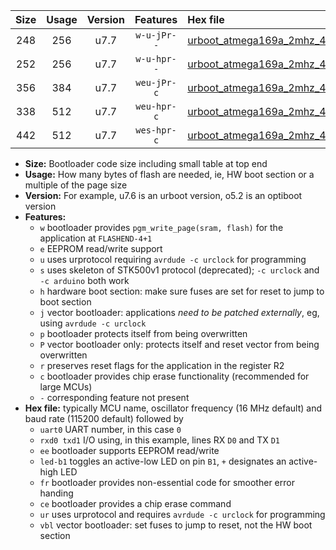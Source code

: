 |Size|Usage|Version|Features|Hex file|
|:-:|:-:|:-:|:-:|:--|
|248|256|u7.7|`w-u-jPr--`|[urboot_atmega169a_2mhz_4800bps_uart0_rxe0_txe1_led+b5_ur_vbl.hex](https://raw.githubusercontent.com/stefanrueger/urboot.hex/main/cores/megacore/atmega169a/fcpu_2mhz/4800_bps/urboot_atmega169a_2mhz_4800bps_uart0_rxe0_txe1_led+b5_ur_vbl.hex)|
|252|256|u7.7|`w-u-hpr--`|[urboot_atmega169a_2mhz_4800bps_uart0_rxe0_txe1_led+b5_fr_ur.hex](https://raw.githubusercontent.com/stefanrueger/urboot.hex/main/cores/megacore/atmega169a/fcpu_2mhz/4800_bps/urboot_atmega169a_2mhz_4800bps_uart0_rxe0_txe1_led+b5_fr_ur.hex)|
|356|384|u7.7|`weu-jPr-c`|[urboot_atmega169a_2mhz_4800bps_uart0_rxe0_txe1_ee_led+b5_fr_ce_ur_vbl.hex](https://raw.githubusercontent.com/stefanrueger/urboot.hex/main/cores/megacore/atmega169a/fcpu_2mhz/4800_bps/urboot_atmega169a_2mhz_4800bps_uart0_rxe0_txe1_ee_led+b5_fr_ce_ur_vbl.hex)|
|338|512|u7.7|`weu-hpr-c`|[urboot_atmega169a_2mhz_4800bps_uart0_rxe0_txe1_ee_led+b5_fr_ce_ur.hex](https://raw.githubusercontent.com/stefanrueger/urboot.hex/main/cores/megacore/atmega169a/fcpu_2mhz/4800_bps/urboot_atmega169a_2mhz_4800bps_uart0_rxe0_txe1_ee_led+b5_fr_ce_ur.hex)|
|442|512|u7.7|`wes-hpr-c`|[urboot_atmega169a_2mhz_4800bps_uart0_rxe0_txe1_ee_led+b5_fr_ce.hex](https://raw.githubusercontent.com/stefanrueger/urboot.hex/main/cores/megacore/atmega169a/fcpu_2mhz/4800_bps/urboot_atmega169a_2mhz_4800bps_uart0_rxe0_txe1_ee_led+b5_fr_ce.hex)|

- **Size:** Bootloader code size including small table at top end
- **Usage:** How many bytes of flash are needed, ie, HW boot section or a multiple of the page size
- **Version:** For example, u7.6 is an urboot version, o5.2 is an optiboot version
- **Features:**
  + `w` bootloader provides `pgm_write_page(sram, flash)` for the application at `FLASHEND-4+1`
  + `e` EEPROM read/write support
  + `u` uses urprotocol requiring `avrdude -c urclock` for programming
  + `s` uses skeleton of STK500v1 protocol (deprecated); `-c urclock` and `-c arduino` both work
  + `h` hardware boot section: make sure fuses are set for reset to jump to boot section
  + `j` vector bootloader: applications *need to be patched externally*, eg, using `avrdude -c urclock`
  + `p` bootloader protects itself from being overwritten
  + `P` vector bootloader only: protects itself and reset vector from being overwritten
  + `r` preserves reset flags for the application in the register R2
  + `c` bootloader provides chip erase functionality (recommended for large MCUs)
  + `-` corresponding feature not present
- **Hex file:** typically MCU name, oscillator frequency (16 MHz default) and baud rate (115200 default) followed by
  + `uart0` UART number, in this case `0`
  + `rxd0 txd1` I/O using, in this example, lines RX `D0` and TX `D1`
  + `ee` bootloader supports EEPROM read/write
  + `led-b1` toggles an active-low LED on pin `B1`, `+` designates an active-high LED
  + `fr` bootloader provides non-essential code for smoother error handing
  + `ce` bootloader provides a chip erase command
  + `ur` uses urprotocol and requires `avrdude -c urclock` for programming
  + `vbl` vector bootloader: set fuses to jump to reset, not the HW boot section
